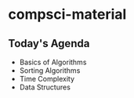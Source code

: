 # compsci-material

## Today's Agenda
- Basics of Algorithms
- Sorting Algorithms
- Time Complexity
- Data Structures
